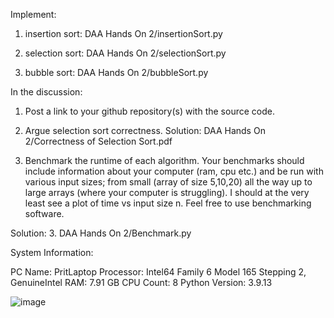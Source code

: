 Implement: 

1. insertion sort: DAA Hands On 2/insertionSort.py

2. selection sort: DAA Hands On 2/selectionSort.py

3. bubble sort: DAA Hands On 2/bubbleSort.py



In the discussion:

1. Post a link to your github repository(s) with the source code.

2. Argue selection sort correctness. Solution: DAA Hands On 2/Correctness of Selection Sort.pdf

3. Benchmark the runtime of each algorithm. Your benchmarks should include information about your computer (ram, cpu etc.) and be run with various input sizes;
from small (array of size 5,10,20) all the way up to large arrays (where your computer is struggling). I should at the very least see a plot of time vs input size n. Feel free to use benchmarking software.

Solution:
3. DAA Hands On 2/Benchmark.py

System Information:

PC Name: PritLaptop
Processor: Intel64 Family 6 Model 165 Stepping 2, GenuineIntel
RAM: 7.91 GB
CPU Count: 8
Python Version: 3.9.13

![image](https://github.com/user-attachments/assets/2896d4ec-19c6-4e9e-96ce-017c63d5dc3b)




